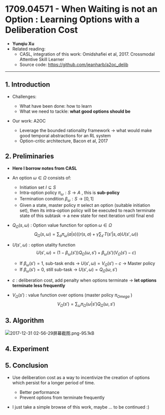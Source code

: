 ﻿# 1709.04571 - When Waiting is not an Option : Learning Options with a Deliberation Cost

+ **Yunqiu Xu**
+ Related reading:
    + CASL, integration of this work: Omidshafiei et al, 2017. Crossmodal Attentive Skill Learner
    + Source code: https://github.com/jeanharb/a2oc_delib

---

## 1. Introduction

+ Challenges:
    + What have been done: how to learn
    + What we need to tackle: **what good options should be**

+ Our work: A2OC
    + Leverage the bounded rationality framework $\rightarrow$ what would make good temporal abstractions for an RL system
    + Option-critic architecture, Bacon et al, 2017

## 2. Preliminaries
+ **Here I borrow notes from CASL**
+ An option $\omega \in \Omega$ consists of:
    + Initiation set $I \subseteq S$
    + Intra-option policy $\pi_{\omega} : S \rightarrow A$ , this is **sub-policy**
    + Termination condition $\beta_{\omega} : S \rightarrow [0,1]$
    + Given a state, master policy $\pi$ select an option (suitable initiation set), then its intra-option policy will be executed to reach terminate state of this subtask $\rightarrow$ a new state for next iteration until final end

+ $Q_{\Omega}(s,\omega)$ : Option value function for option $\omega \in \Omega$
$$Q_{\Omega}(s,\omega) = \sum_{a} \pi_{\omega}(a|s)\left((r(s,a) + \gamma \sum_{s'} T(s'|s,a)U(s',\omega)\right)$$
+ $U(s', \omega)$ : option utality function
$$U(s',\omega) = (1-\beta_{\omega}(s')) Q_{\Omega}(\omega, s') + \beta_{\omega}(s')(V_{\Omega}(s') - c)$$
    + If $\beta_{\omega}(s') = 1$, sub-task ends $\rightarrow$ $U(s',\omega) = V_{\Omega}(s') - c$ $\rightarrow$ Master policy
    + If $\beta_{\omega}(s') = 0$, still sub-task $\rightarrow$ $U(s',\omega) = Q_{\Omega}(\omega, s')$
+ $c$ : deliberation cost, add penalty when options terminate $\rightarrow$ **let options terminate less frequently**
+ $V_{\Omega}(s')$ : value function over options (master policy $\pi_{Omega}$ )
$$V_{\Omega}(s') = \sum_{\omega}\pi_{\Omega}(\omega|s')Q_{\Omega}(\omega,s')$$

## 3. Algorithm

![2017-12-31 02-56-29屏幕截图.png-95.1kB][1]

## 4. Experiment

## 5. Conclusion
+ Use deliberation cost as a way to incentivize the creation of options which persist for a longer period of time.
    + Better performance 
    + Prevent options from terminate frequently

+ I just take a simple browse of this work, maybe ... to be continued :)
        


  [1]: http://static.zybuluo.com/VenturerXu/ouxme917us9p88pab1fn4dpw/2017-12-31%2002-56-29%E5%B1%8F%E5%B9%95%E6%88%AA%E5%9B%BE.png